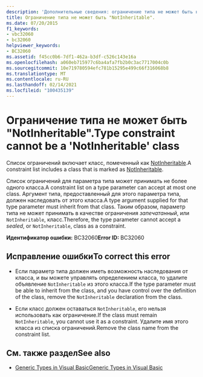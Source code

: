 ```yaml
---
description: 'Дополнительные сведения: ограничение типа не может быть классом "NotInheritable"'
title: Ограничение типа не может быть "NotInheritable".
ms.date: 07/20/2015
f1_keywords:
- vbc32060
- bc32060
helpviewer_keywords:
- BC32060
ms.assetid: f45cc0b6-7df1-462a-b3df-c526c143e16a
ms.openlocfilehash: a060eb715977c6ba4afa7fb2b0c3ac7717004c0b
ms.sourcegitcommit: 10e719780594efc781b15295e499c66f316068b8
ms.translationtype: MT
ms.contentlocale: ru-RU
ms.lasthandoff: 02/14/2021
ms.locfileid: "100435139"
---
```

# <a name="type-constraint-cannot-be-a-notinheritable-class"></a><span data-ttu-id="cb196-103">Ограничение типа не может быть "NotInheritable".</span><span class="sxs-lookup"><span data-stu-id="cb196-103">Type constraint cannot be a 'NotInheritable' class</span></span>

<span data-ttu-id="cb196-104">Список ограничений включает класс, помеченный как [NotInheritable](../language-reference/modifiers/notinheritable.md).</span><span class="sxs-lookup"><span data-stu-id="cb196-104">A constraint list includes a class that is marked as [NotInheritable](../language-reference/modifiers/notinheritable.md).</span></span>  
  
 <span data-ttu-id="cb196-105">Список ограничений для параметра типа может принимать не более одного класса.</span><span class="sxs-lookup"><span data-stu-id="cb196-105">A constraint list on a type parameter can accept at most one class.</span></span> <span data-ttu-id="cb196-106">Аргумент типа, предоставленный для этого параметра типа, должен наследовать от этого класса.</span><span class="sxs-lookup"><span data-stu-id="cb196-106">A type argument supplied for that type parameter must inherit from that class.</span></span> <span data-ttu-id="cb196-107">Таким образом, параметр типа не может принимать в качестве ограничения *запечатанный*, или `NotInheritable`, класс.</span><span class="sxs-lookup"><span data-stu-id="cb196-107">Therefore, the type parameter cannot accept a *sealed*, or `NotInheritable`, class as a constraint.</span></span>  
  
 <span data-ttu-id="cb196-108">**Идентификатор ошибки:** BC32060</span><span class="sxs-lookup"><span data-stu-id="cb196-108">**Error ID:** BC32060</span></span>  
  
## <a name="to-correct-this-error"></a><span data-ttu-id="cb196-109">Исправление ошибки</span><span class="sxs-lookup"><span data-stu-id="cb196-109">To correct this error</span></span>  
  
- <span data-ttu-id="cb196-110">Если параметр типа должен иметь возможность наследования от класса, и вы можете управлять определением класса, то удалите объявление `NotInheritable` из этого класса.</span><span class="sxs-lookup"><span data-stu-id="cb196-110">If the type parameter must be able to inherit from the class, and you have control over the definition of the class, remove the `NotInheritable` declaration from the class.</span></span>  
  
- <span data-ttu-id="cb196-111">Если класс должен оставаться `NotInheritable`, его нельзя использовать как ограничение.</span><span class="sxs-lookup"><span data-stu-id="cb196-111">If the class must remain `NotInheritable`, you cannot use it as a constraint.</span></span> <span data-ttu-id="cb196-112">Удалите имя этого класса из списка ограничений.</span><span class="sxs-lookup"><span data-stu-id="cb196-112">Remove the class name from the constraint list.</span></span>  
  
## <a name="see-also"></a><span data-ttu-id="cb196-113">См. также раздел</span><span class="sxs-lookup"><span data-stu-id="cb196-113">See also</span></span>

- [<span data-ttu-id="cb196-114">Generic Types in Visual Basic</span><span class="sxs-lookup"><span data-stu-id="cb196-114">Generic Types in Visual Basic</span></span>](../programming-guide/language-features/data-types/generic-types.md)

